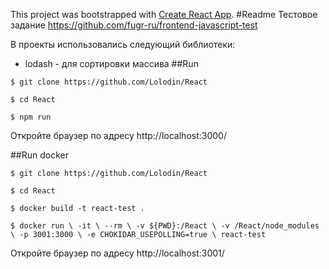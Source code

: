 This project was bootstrapped with [Create React App](https://github.com/facebook/create-react-app).
#Readme
Тестовое задание https://github.com/fugr-ru/frontend-javascript-test

В проекты использовались следующий библиотеки:
* lodash - для сортировки массива
##Run

`$ git clone https://github.com/Lolodin/React`

`$ cd React`

`$ npm run`

Откройте браузер по адресу http://localhost:3000/ 

##Run docker

`$ git clone https://github.com/Lolodin/React`

`$ cd React`

`$ docker build -t react-test .`

`$ docker run \
    -it \
    --rm \
    -v ${PWD}:/React \
    -v /React/node_modules \
    -p 3001:3000 \
    -e CHOKIDAR_USEPOLLING=true \
    react-test`

Откройте браузер по адресу http://localhost:3001/ 
